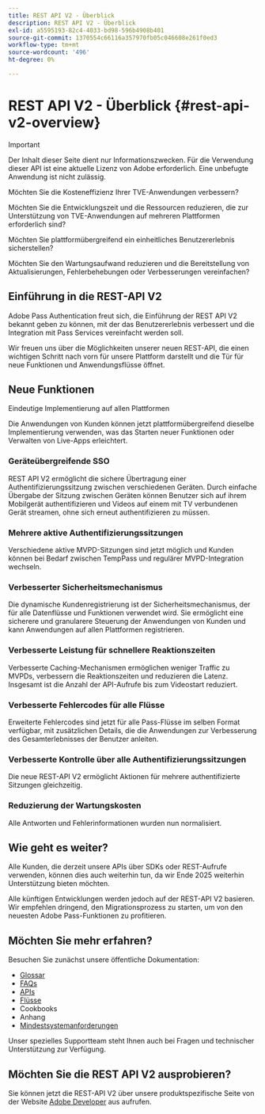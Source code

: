 ```yaml
---
title: REST API V2 - Überblick
description: REST API V2 - Überblick
exl-id: a5595193-82c4-4033-bd98-596b4908b401
source-git-commit: 1370554c66116a357970fb05c046608e261f0ed3
workflow-type: tm+mt
source-wordcount: '496'
ht-degree: 0%

---
```


# REST API V2 - Überblick {#rest-api-v2-overview}

>[!IMPORTANT]
>
> Der Inhalt dieser Seite dient nur Informationszwecken. Für die Verwendung dieser API ist eine aktuelle Lizenz von Adobe erforderlich. Eine unbefugte Anwendung ist nicht zulässig.

Möchten Sie die Kosteneffizienz Ihrer TVE-Anwendungen verbessern?

Möchten Sie die Entwicklungszeit und die Ressourcen reduzieren, die zur Unterstützung von TVE-Anwendungen auf mehreren Plattformen erforderlich sind?

Möchten Sie plattformübergreifend ein einheitliches Benutzererlebnis sicherstellen?

Möchten Sie den Wartungsaufwand reduzieren und die Bereitstellung von Aktualisierungen, Fehlerbehebungen oder Verbesserungen vereinfachen?

## Einführung in die REST-API V2

Adobe Pass Authentication freut sich, die Einführung der REST API V2 bekannt geben zu können, mit der das Benutzererlebnis verbessert und die Integration mit Pass Services vereinfacht werden soll.

Wir freuen uns über die Möglichkeiten unserer neuen REST-API, die einen wichtigen Schritt nach vorn für unsere Plattform darstellt und die Tür für neue Funktionen und Anwendungsflüsse öffnet.

## Neue Funktionen

Eindeutige Implementierung auf allen Plattformen

Die Anwendungen von Kunden können jetzt plattformübergreifend dieselbe Implementierung verwenden, was das Starten neuer Funktionen oder Verwalten von Live-Apps erleichtert.

### Geräteübergreifende SSO

REST API V2 ermöglicht die sichere Übertragung einer Authentifizierungssitzung zwischen verschiedenen Geräten. Durch einfache Übergabe der Sitzung zwischen Geräten können Benutzer sich auf ihrem Mobilgerät authentifizieren und Videos auf einem mit TV verbundenen Gerät streamen, ohne sich erneut authentifizieren zu müssen.

### Mehrere aktive Authentifizierungssitzungen

Verschiedene aktive MVPD-Sitzungen sind jetzt möglich und Kunden können bei Bedarf zwischen TempPass und regulärer MVPD-Integration wechseln.

### Verbesserter Sicherheitsmechanismus

Die dynamische Kundenregistrierung ist der Sicherheitsmechanismus, der für alle Datenflüsse und Funktionen verwendet wird. Sie ermöglicht eine sicherere und granularere Steuerung der Anwendungen von Kunden und kann Anwendungen auf allen Plattformen registrieren.

### Verbesserte Leistung für schnellere Reaktionszeiten

Verbesserte Caching-Mechanismen ermöglichen weniger Traffic zu MVPDs, verbessern die Reaktionszeiten und reduzieren die Latenz. Insgesamt ist die Anzahl der API-Aufrufe bis zum Videostart reduziert.

### Verbesserte Fehlercodes für alle Flüsse

Erweiterte Fehlercodes sind jetzt für alle Pass-Flüsse im selben Format verfügbar, mit zusätzlichen Details, die die Anwendungen zur Verbesserung des Gesamterlebnisses der Benutzer anleiten.

### Verbesserte Kontrolle über alle Authentifizierungssitzungen

Die neue REST-API V2 ermöglicht Aktionen für mehrere authentifizierte Sitzungen gleichzeitig.

### Reduzierung der Wartungskosten

Alle Antworten und Fehlerinformationen wurden nun normalisiert.

## Wie geht es weiter?

Alle Kunden, die derzeit unsere APIs über SDKs oder REST-Aufrufe verwenden, können dies auch weiterhin tun, da wir Ende 2025 weiterhin Unterstützung bieten möchten.

Alle künftigen Entwicklungen werden jedoch auf der REST-API V2 basieren. Wir empfehlen dringend, den Migrationsprozess zu starten, um von den neuesten Adobe Pass-Funktionen zu profitieren.

## Möchten Sie mehr erfahren?

Besuchen Sie zunächst unsere öffentliche Dokumentation:

- [Glossar](./rest-api-v2-glossary.md)
- [FAQs](./rest-api-v2-faqs.md)
- [APIs](./apis/rest-api-v2-apis-overview.md)
- [Flüsse](./flows/rest-api-v2-flows-overview.md)
- Cookbooks
- Anhang
- [Mindestsystemanforderungen](/help/authentication/minimum-system-requirements.md)

Unser spezielles Supportteam steht Ihnen auch bei Fragen und technischer Unterstützung zur Verfügung.

## Möchten Sie die REST API V2 ausprobieren?

Sie können jetzt die REST-API V2 über unsere produktspezifische Seite von der Website [Adobe Developer](https://developer.adobe.com/adobe-pass/) aus aufrufen.
